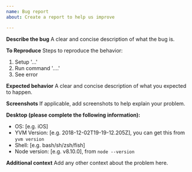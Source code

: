```yaml
---
name: Bug report
about: Create a report to help us improve

---
```


**Describe the bug**
A clear and concise description of what the bug is.

**To Reproduce**
Steps to reproduce the behavior:
1. Setup '...'
2. Run command '....'
3. See error

**Expected behavior**
A clear and concise description of what you expected to happen.

**Screenshots**
If applicable, add screenshots to help explain your problem.

**Desktop (please complete the following information):**
 - OS: [e.g. iOS]
 - YVM Version: [e.g. 2018-12-02T19-19-12.205Z], you can get this from `yvm version`
 - Shell: [e.g. bash/sh/zsh/fish]
 - Node version: [e.g. v8.10.0], from `node --version`


**Additional context**
Add any other context about the problem here.
